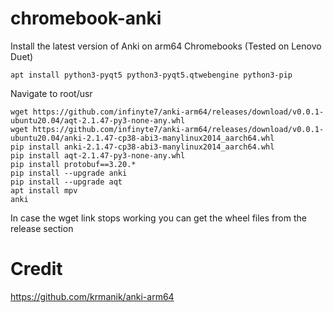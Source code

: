# chromebook-anki
Install the latest version of Anki on arm64 Chromebooks (Tested on Lenovo Duet)


```
apt install python3-pyqt5 python3-pyqt5.qtwebengine python3-pip
```


Navigate to root/usr 


```
wget https://github.com/infinyte7/anki-arm64/releases/download/v0.0.1-ubuntu20.04/aqt-2.1.47-py3-none-any.whl
wget https://github.com/infinyte7/anki-arm64/releases/download/v0.0.1-ubuntu20.04/anki-2.1.47-cp38-abi3-manylinux2014_aarch64.whl
pip install anki-2.1.47-cp38-abi3-manylinux2014_aarch64.whl
pip install aqt-2.1.47-py3-none-any.whl
pip install protobuf==3.20.*
pip install --upgrade anki
pip install --upgrade aqt
apt install mpv
anki
```

In case the wget link stops working you can get the wheel files from the release section


# Credit


https://github.com/krmanik/anki-arm64
